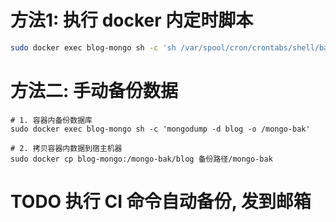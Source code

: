 # 方法1: 执行 docker 内定时脚本

```sh
sudo docker exec blog-mongo sh -c 'sh /var/spool/cron/crontabs/shell/backup.sh'
```

# 方法二: 手动备份数据

```shell
# 1. 容器内备份数据库
sudo docker exec blog-mongo sh -c 'mongodump -d blog -o /mongo-bak'

# 2. 拷贝容器内数据到宿主机器
sudo docker cp blog-mongo:/mongo-bak/blog 备份路径/mongo-bak
```
# TODO 执行 CI 命令自动备份, 发到邮箱
